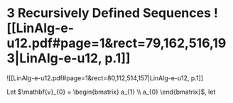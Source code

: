 
# 3		Recursively Defined Sequences ![[LinAlg-e-u12.pdf#page=1&rect=79,162,516,193|LinAlg-e-u12, p.1]]


![[LinAlg-e-u12.pdf#page=1&rect=80,112,514,157|LinAlg-e-u12, p.1]]




Let $\mathbf{v}_{0} = \begin{bmatrix} a_{1} \\ a_{0} \end{bmatrix}$, let 

